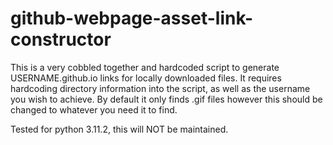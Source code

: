 # github-webpage-asset-link-constructor
This is a very cobbled together and hardcoded script to generate USERNAME.github.io links for locally downloaded files. It requires hardcoding directory information into the script, as well as the username you wish to achieve. By default it only finds .gif files however this should be changed to whatever you need it to find.

Tested for python 3.11.2, this will NOT be maintained.
